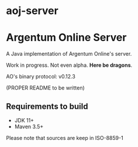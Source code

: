 # aoj-server
# Argentum Online Server
 
A Java implementation of Argentum Online's server.

Work in progress. Not even alpha. __Here be dragons__.

AO's binary protocol: v0.12.3

(PROPER README to be written)

## Requirements to build

* JDK 11+
* Maven 3.5+

Please note that sources are keep in ISO-8859-1